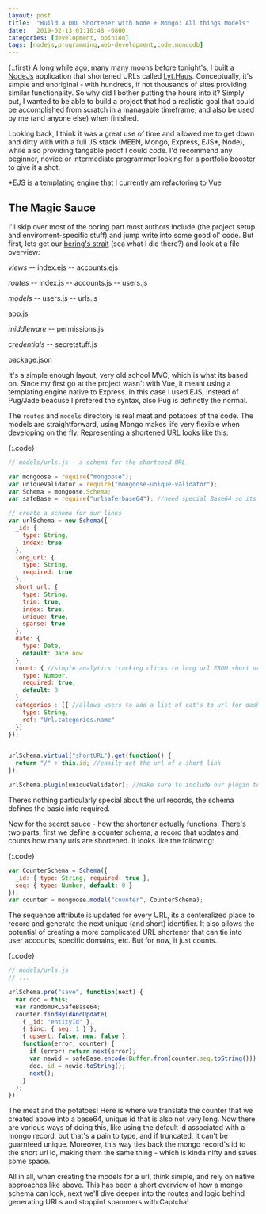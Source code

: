 ```yaml
---
layout: post
title:  "Build a URL Shortener with Node + Mongo: All things Models"
date:   2019-02-13 01:10:48 -0800
categories: [development, opinion]
tags: [nodejs,programming,web-development,code,mongodb]
---
```


{:.first} 
A long while ago, many many moons before tonight's, I built a [NodeJs](https://nodejs.org/en/) application that shortened URLs called [Lyt.Haus](https://lyt.haus). Conceptually, it's simple and unoriginal - with hundreds, if not thousands of sites 
providing similar functionality. So why did I bother putting the hours into it? Simply put, I wanted to be able to build a project that had a realistic goal that could be accomplished from scratch in a managable timeframe, and also be used by me (and anyone else) when finished.

Looking back, I think it was a great use of time and allowed me to get down and dirty with with a full JS stack (MEEN, Mongo, Express, EJS*, Node), while also providing tangable proof I could code. I'd recommend any beginner, novice or intermediate programmer looking for a portfolio booster to give it a shot. 

*EJS is a templating engine that I currently am refactoring to Vue

## The Magic Sauce

I'll skip over most of the boring part most authors include (the project setup and enviroment-specific stuff) and jump write into some good ol' code. But first, lets get our [bering's strait](https://en.wikipedia.org/wiki/Bering_Strait) (sea what I did there?) and look at a file overview:

*views*  -- index.ejs  -- accounts.ejs
 
*routes* -- index.js -- accounts.js -- users.js
 
*models* -- users.js -- urls.js
 
app.js

*middleware* -- permissions.js
 
*credentials* -- secretstuff.js
 
package.json


It's a simple enough layout, very old school MVC, which is what its based on. Since my first go at the project wasn't with Vue, it meant using a templating engine native to Express. In this case I used EJS, instead of Pug/Jade beacuse I prefered the syntax, also Pug is definetly the normal. 

The `routes` and `models` directory is real meat and potatoes of the code. The models are straightforward, using Mongo makes life very flexible when developing on the fly. Representing a shortened URL looks like this: 

{:.code}
```JavaScript
// models/urls.js - a schema for the shortened URL

var mongoose = require("mongoose");
var uniqueValidator = require("mongoose-unique-validator");
var Schema = mongoose.Schema;
var safeBase = require("urlsafe-base64"); //need special Base64 so its url friendly, ie slashes omitted

// create a schema for our links
var urlSchema = new Schema({
  _id: {
    type: String,
    index: true
  },
  long_url: {
    type: String,
    required: true
  },
  short_url: {
    type: String,
    trim: true,
    index: true,
    unique: true,
    sparse: true
  },
  date: {
    type: Date,
    default: Date.now
  },
  count: { //simple analytics tracking clicks to long url FROM short url
    type: Number,
    required: true,
    default: 0
  },
  categories : [{ //allows users to add a list of cat's to url for dashboard
    type: String,
    ref: "Url.categories.name"
  }]
});


urlSchema.virtual("shortURL").get(function() {
  return "/" + this.id; //easily get the url of a short link
});

urlSchema.plugin(uniqueValidator); //make sure to include our plugin to validate record
```

Theres nothing particularly special about the url records, the schema defines the basic info required. 

Now for the secret sauce - how the shortener actually functions. There's two parts, first we define a counter schema, a record that updates and counts how many urls are shortened. It looks like the following:

{:.code}
```JavaScript
var CounterSchema = Schema({
  _id: { type: String, required: true },
  seq: { type: Number, default: 0 }
});
var counter = mongoose.model("counter", CounterSchema);
```

The sequence attribute is updated for every URL, its a centeralized place to record and generate the next unique (and short) identifier. It also allows the potential of creating a more complicated URL shortener that can tie into user accounts, specific domains, etc. But for now, it just counts.

{:.code}
```JavaScript
// models/urls.js
// ...

urlSchema.pre("save", function(next) {
  var doc = this;
  var randomURLSafeBase64;
  counter.findByIdAndUpdate(
    { _id: "entityId" },
    { $inc: { seq: 1 } },
    { upsert: false, new: false },
    function(error, counter) {
      if (error) return next(error);
      var newid = safeBase.encode(Buffer.from(counter.seq.toString()));
      doc._id = newid.toString();
      next();
    }
  );
});
```

The meat and the potatoes! Here is where we translate the counter that we created above into a base64, unique id that is also not very long. Now there are various ways of doing this, like using the default id associated with a mongo record, but that's a pain to type, and if truncated, it can't be guarnteed unique. Moreover, this way ties back the mongo record's id to the short url id, making them the same thing - which is kinda nifty and saves some space. 

All in all, when creating the models for a url, think simple, and rely on native approaches like above. This has been a short overview of how a mongo schema can look, next we'll dive deeper into the routes and logic behind generating URLs and stoppinf spammers with Captcha! 




